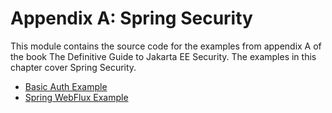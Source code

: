 # Appendix A: Spring Security

This module contains the source code for the examples from appendix A of the book The Definitive Guide to Jakarta EE Security. The examples in this chapter cover Spring Security.

 * [Basic Auth Example](basic-auth-example)
 * [Spring WebFlux Example](webflux-example)